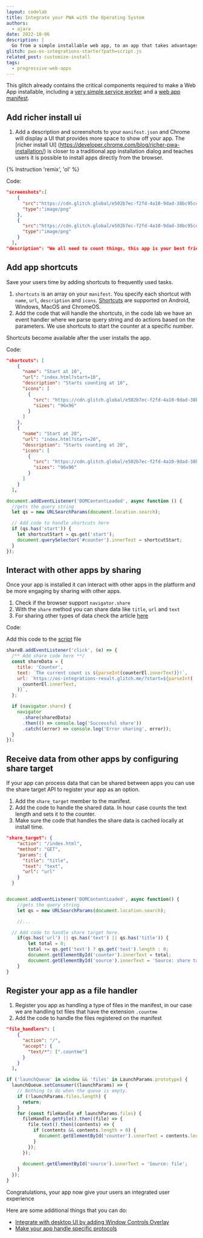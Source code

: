 ```yaml
---
layout: codelab
title: Integrate your PWA with the Operating System
authors:
  - ajara
date: 2022-10-06
description: |
  Go from a simple installable web app, to an app that takes advantages of PWA's operating systems integrations to give users a more engaging experience.
glitch: pwa-os-integrations-starter?path=script.js
related_post: customize-install
tags:
  - progressive-web-apps
---
```


This glitch already contains the critical components required to make a
Web App installable, including a
[very simple service worker](https://glitch.com/edit/#!/pwa-os-integrations-starter?path=service-worker.js)
and a
[web app manifest](https://glitch.com/edit/#!/pwa-os-integrations-starter?path=manifest.json).

## Add richer install ui

1. Add a description and screenshots to your `manifest.json` and Chrome will display a UI that provides more space to show off your app.
   The [richer install UI] (https://developer.chrome.com/blog/richer-pwa-installation/) is closer to a traditional app installation dialog and teaches users it is possible to install apps directly from the browser.

{% Instruction 'remix', 'ol' %}

Code:

```json
"screenshots":[
    {
      "src":"https://cdn.glitch.global/e502b7ec-f2fd-4a10-9dad-38bc95ce8db3/Screenshot_20221006-104639.png?v=1665099797069", "sizes":"1440x3120",
      "type":"image/png"
    },
    {
      "src":"https://cdn.glitch.global/e502b7ec-f2fd-4a10-9dad-38bc95ce8db3/Screenshot_20221006-104648.png?v=1665099813078", "sizes":"1440x3120",
      "type":"image/png"
    }
  ],
"description": "We all need to count things, this app is your best friend, you can *count* on it!",
```

## Add app shortcuts

Save your users time by adding shortcuts to frequently used tasks.

1. `shortcuts` is an array on your `manifest`. You specify each shortcut with `name`, `url`, `description` and `icons`. [Shortcuts](/app-shortcuts/) are supported on Android, Windows, MacOS and ChromeOS.
2. Add the code that will handle the shortcuts, in the code lab we have an event handler where we parse query string and do actions based on the parameters. We use shortcuts to start the counter at a specific number.

Shortcuts become available after the user installs the app.

Code:

```json
"shortcuts": [
    {
      "name": "Start at 10",
      "url": "index.html?start=10",
      "description": "Starts counting at 10",
      "icons": [
        {
          "src": "https://cdn.glitch.global/e502b7ec-f2fd-4a10-9dad-38bc95ce8db3/shortcut-10.png?v=1664923103066",
          "sizes": "96x96"
        }
      ]
    },
    {
      "name": "Start at 20",
      "url": "index.html?start=20",
      "description": "Starts counting at 20",
      "icons": [
        {
          "src": "https://cdn.glitch.global/e502b7ec-f2fd-4a10-9dad-38bc95ce8db3/shortcut-20.png?v=1664923104676",
          "sizes": "96x96"
        }
      ]
    }
  ],

```

```js
document.addEventListener('DOMContentLoaded', async function () {
  //gets the query string
  let qs = new URLSearchParams(document.location.search);

  // Add code to handle shortcuts here
  if (qs.has('start')) {
    let shortcutStart = qs.get('start');
    document.querySelector('#counter').innerText = shortcutStart;
  }
});
```

## Interact with other apps by sharing

Once your app is installed it can interact with other apps in the platform and be more engaging by sharing with other apps.

1. Check if the browser support `navigator.share`
2. With the `share` method you can share data like `title`, `url` and `text`
3. For sharing other types of data check the article [here](/web-share/)

Code:

Add this code to the [script](https://glitch.com/edit/#!/pwa-os-integrations-starter?path=script.js) file

```js
shareB.addEventListener('click', (e) => {
  /** Add share code here **/
  const shareData = {
    title: 'Counter',
    text: `The current count is ${parseInt(counterEl.innerText)}!`,
    url: `https://os-integrations-result.glitch.me/?start=${parseInt(
      counterEl.innerText,
    )}`,
  };

  if (navigator.share) {
    navigator
      .share(sharedData)
      .then(() => console.log('Successful share'))
      .catch((error) => console.log('Error sharing', error));
  }
});
```

## Receive data from other apps by configuring share target

If your app can process data that can be shared between apps you can use the share target API to register your app as an option.

1. Add the `share_target` member to the manifest.
2. Add the code to handle the shared data. In hour case counts the text length and sets it to the counter.
3. Make sure the code that handles the share data is cached locally at install time.

```json
"share_target": {
    "action": "/index.html",
    "method": "GET",
    "params": {
      "title": "title",
      "text": "text",
      "url": "url"
    }
  }
```

```js

document.addEventListener('DOMContentLoaded', async function() {
    //gets the query string
    let qs = new URLSearchParams(document.location.search);

    //...

  // Add code to handle share target here.
    if(qs.has('url') || qs.has('text') || qs.has('title')) {
        let total = 0;
        total += qs.get('text') ? qs.get('text').length : 0;
        document.getElementById('counter').innerText = total;
        document.getElementById('source').innerText = 'Source: share target - ' + qs.get('url');
    }
}
```

## Register your app as a file handler

1. Register you app as handling a type of files in the manifest, in our case we are handling txt files that have the extension `.countme`
2. Add the code to handle the files registered on the manifest

```json
"file_handlers": [
    {
      "action": "/",
      "accept": {
        "text/*": [".countme"]
      }
    }
  ],
```

```js
if ('launchQueue' in window && 'files' in LaunchParams.prototype) {
  launchQueue.setConsumer((launchParams) => {
    // Nothing to do when the queue is empty.
    if (!launchParams.files.length) {
      return;
    }
    for (const fileHandle of launchParams.files) {
      fileHandle.getFile().then((file) => {
        file.text().then((contents) => {
          if (contents && contents.length > 0) {
            document.getElementById('counter').innerText = contents.length;
          }
        });
      });

      document.getElementById('source').innerText = 'Source: file';
    }
  });
}
```

Congratulations, your app now give your users an integrated user experience

Here are some additional things that you can do:

- [Integrate with desktop UI by adding Window Controls Overlay](/url-protocol-handler/)
- [Make your app handle specific protocols](/window-controls-overlay/)
